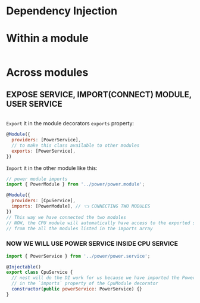 # Dependency Injection

# Within a module

<p align="center"><img src=""/></p>

# Across modules

## EXPOSE SERVICE, IMPORT(CONNECT) MODULE, USER SERVICE

<p align="center"><img src=""/></p>

`Export` it in the module decorators `exports` property:

```js
@Module({
  providers: [PowerService],
  // to make this class available to other modules
  exports: [PowerService],
})
```

`Import` it in the other module like this:

```js
// power module imports
import { PowerModule } from '../power/power.module';

@Module({
  providers: [CpuService],
  imports: [PowerModule], // 👈 CONNECTING TWO MODULES
})
// This way we have connected the two modules
// NOW, the CPU module will automatically have access to the exported services
// from the all the modules listed in the imports array
```

### NOW WE WILL USE POWER SERVICE INSIDE CPU SERVICE

```js
import { PowerService } from '../power/power.service';

@Injectable()
export class CpuService {
  // nest will do the DI work for us because we have imported the PowerModule
  // in the `imports` property of the CpuModule decorator
  constructor(public powerService: PowerService) {}
}
```
